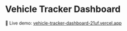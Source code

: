 # Vehicle Tracker Dashboard

🔗 Live demo: [vehicle-tracker-dashboard-21uf.vercel.app](https://vehicle-tracker-dashboard-21uf.vercel.app)
